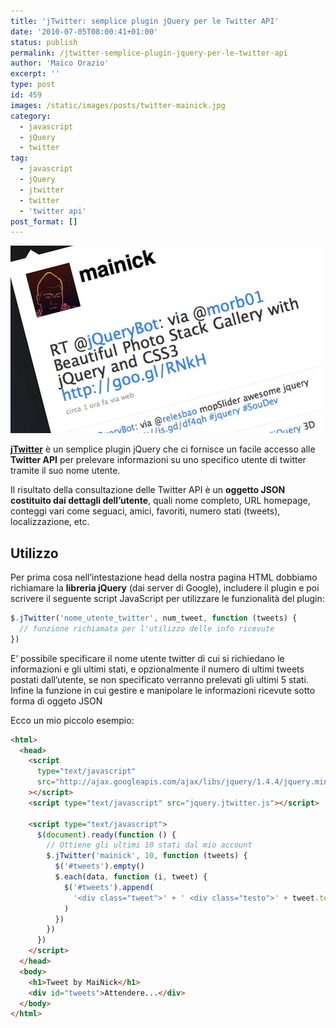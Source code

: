 ```yaml
---
title: 'jTwitter: semplice plugin jQuery per le Twitter API'
date: '2010-07-05T08:00:41+01:00'
status: publish
permalink: /jtwitter-semplice-plugin-jquery-per-le-twitter-api
author: 'Maico Orazio'
excerpt: ''
type: post
id: 459
images: /static/images/posts/twitter-mainick.jpg
category:
  - javascript
  - jQuery
  - twitter
tag:
  - javascript
  - jQuery
  - jtwitter
  - twitter
  - 'twitter api'
post_format: []
---
```


![twitter-mainick.jpg](/static/images/posts/twitter-mainick.jpg 'jTwitter da MaiNick')

[**jTwitter**](http://plugins.jquery.com/project/jtwitter 'jTwitter plugin jQuery') è un semplice plugin jQuery che ci fornisce un facile accesso alle **Twitter API** per prelevare informazioni su uno specifico utente di twitter tramite il suo nome utente.

Il risultato della consultazione delle Twitter API è un **oggetto JSON costituito dai dettagli dell’utente**, quali nome completo, URL homepage, conteggi vari come seguaci, amici, favoriti, numero stati (tweets), localizzazione, etc.

## Utilizzo

Per prima cosa nell’intestazione head della nostra pagina HTML dobbiamo richiamare la **libreria jQuery** (dai server di Google), includere il plugin e poi scrivere il seguente script JavaScript per utilizzare le funzionalità del plugin:

```js
$.jTwitter('nome_utente_twitter', num_tweet, function (tweets) {
  // funzione richiamata per l'utilizzo delle info ricevute
})
```

E’ possibile specificare il nome utente twitter di cui si richiedano le informazioni e gli ultimi stati, e opzionalmente il numero di ultimi tweets postati dall’utente, se non specificato verranno prelevati gli ultimi 5 stati. Infine la funzione in cui gestire e manipolare le informazioni ricevute sotto forma di oggeto JSON

Ecco un mio piccolo esempio:

```html
<html>
  <head>
    <script
      type="text/javascript"
      src="http://ajax.googleapis.com/ajax/libs/jquery/1.4.4/jquery.min.js"
    ></script>
    <script type="text/javascript" src="jquery.jtwitter.js"></script>

    <script type="text/javascript">
      $(document).ready(function () {
        // Ottiene gli ultimi 10 stati dal mio account
        $.jTwitter('mainick', 10, function (tweets) {
          $('#tweets').empty()
          $.each(data, function (i, tweet) {
            $('#tweets').append(
              '<div class="tweet">' + ' <div class="testo">' + tweet.text + ' </div>' + '</div>'
            )
          })
        })
      })
    </script>
  </head>
  <body>
    <h1>Tweet by MaiNick</h1>
    <div id="tweets">Attendere...</div>
  </body>
</html>
```
